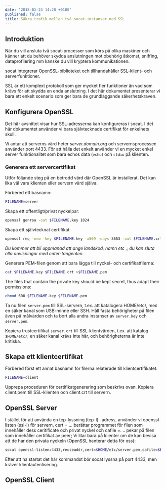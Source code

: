 ```yaml
---
date: '2018-01-23 14:28 +0100'
published: false
title: Säkra trafik mellan två socat-instanser med SSL
---
```

## Introduktion

När du vill ansluta två socat-processer som körs på olika maskiner och känner att du behöver skydda anslutningen mot obehörig åtkomst, sniffing, dataprofilering mm kanske du vill kryptera kommunikationen.

socat integrerar OpenSSL-biblioteket och tillhandahåller SSL-klient- och serverfunktioner.

SSL är ett komplext protokoll som ger mycket fler funktioner än vad som krävs för att skydda en enda anslutning. I det här dokumentet presenterar vi bara ett enkelt scenario som ger bara de grundläggande säkerhetskraven.

## Konfigurera OpenSSL

Det här avsnittet visar hur SSL-adresserna kan konfigureras i socat. I det här dokumentet använder vi bara självtecknade certifikat för enkelhets skull.

Vi antar att serverns värd heter *server.domain.org* och servernsprocessen använder port 4433. För att hålla det enkelt använder vi en mycket enkel server funktionalitet som bara echos data (`echo`) och `stdio` på klienten.

### Generera ett servercertifikat

Utför följande steg på en betrodd värd där OpenSSL är installerat. Det kan lika väl vara klienten eller servern värd själva.

Förbered ett basnamn:

```bash
FILENAME=server
```

Skapa ett offentligt/privat nyckelpar:

```bash
openssl genrsa -out $FILENAME.key 1024
```

Skapa ett självtecknat certifikat:

```bash
openssl req -new -key $FILENAME.key -x509 -days 3653 -out $FILENAME.crt
```

*Du kommer att bli uppmanad att ange landskod, namn etc .; du kan sluta alla anvisningar med enter-tangenten.*

Generera PEM-filen genom att bara lägga till nyckel- och certifikatfilerna:

```bash
cat $FILENAME.key $FILENAME.crt >$FILENAME.pem
```

The files that contain the private key should be kept secret, thus adapt their permissions:

```bash
chmod 600 $FILENAME.key $FILENAME.pem
```

Ta nu filen `server.pem` till SSL-servern, t.ex. att katalogera  HOME/etc/, med en säker kanal som USB-minne eller SSH. Håll fasta behörigheter på filen även på målvärden och ta bort alla andra instanser av `server.key` och `server.pem`.

Kopiera trustcertifikat `server.crt` till SSL-klientvärden, t.ex. att katalog `$HOME/etc/`; en säker kanal krävs inte här, och behörigheterna är inte kritiska.

## Skapa ett klientcertifikat

Förbered först ett annat basnamn för filerna relaterade till klientcertifikatet:

```bash
FILENAME=client
```

Upprepa proceduren för certifikatgenerering som beskrivs ovan. Kopiera client.pem till SSL-klienten och client.crt till servern.

## OpenSSL Server

I stället för att använda en tcp-lyssning (tcp-l) -adress, använder vi openssl-listen (ssl-l) för servern, cert = ... berättar programmet för filen som innehåller dess ceritificate och privat nyckel och cafile =. .. pekar på filen som innehåller certifikat av peer; Vi litar bara på klienter om de kan bevisa att de har den privata nyckeln (OpenSSL hanterar detta för oss):

```bash
socat openssl-listen:4433,reuseaddr,cert=$HOME/etc/server.pem,cafile=$HOME/etc/client.crt echo
```

Efter att ha startat det här kommandot bör socat lyssna på port 4433, men kräver klientautentisering.

## OpenSSL Client
